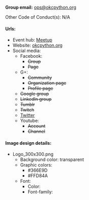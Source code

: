 **Group email:** ops@okcpython.org

Other Code of Conduct(s): N/A

#### Urls:
  - Event hub: [Meetup](http://www.meetup.com/Oklahoma-City-Python-Users-Group/)
  - Website: [okcpython.org](http://okcpython.org/)
  - Social media:
    - Facebook:
      - ~~Group~~
      - ~~Page~~
    - G+:
      - ~~Community~~
      - ~~Organization page~~
      - ~~Profile page~~
    - ~~Google group~~
    - ~~LinkedIn group~~
    - ~~Tumblr~~
    - ~~Twitch~~
    - [Twitter](https://twitter.com/OKCpython)
    - Youtube:
      - ~~Account~~
      - ~~Channel~~

#### Image design details:
- Logo_300x300.png
  - Background color: transparent
  - Graphic colors:
    - #366E9D
    - #FFD84A
  - Font:
    - Color:
    - Font-family:
